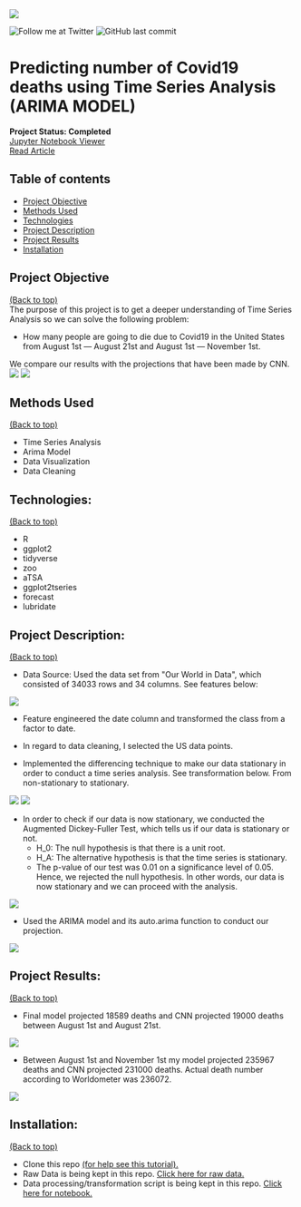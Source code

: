 <img src="images/coronavirus-covid.png">

<!-- Add buttons here -->
![Follow me at Twitter](https://img.shields.io/twitter/follow/NMashinchi?style=social)
![GitHub last commit](https://img.shields.io/github/last-commit/navido89/Time-Series-Analysis-ARIMA-Model-Covid19-Predictions)

# Predicting number of Covid19 deaths using Time Series Analysis (ARIMA MODEL) 
**Project Status: Completed**
<br>
<a href="https://nbviewer.jupyter.org/github/navido89/Time-Series-Analysis-ARIMA-Model-Covid19-Predictions/blob/master/Predicting%20number%20of%20Covid19%20deaths%20using%20Time%20Series%20Analysis%20%28ARIMA%20MODEL%29%C2%B6.ipynb" target="_blank">Jupyter Notebook Viewer</a>
<br>
<a href="https://towardsdatascience.com/predicting-number-of-covid19-deaths-using-time-series-analysis-arima-model-4ad92c48b3ae" target="_blank">Read Article</a>

## Table of contents
- [Project Objective](#project-objective)
- [Methods Used](#methods-used)
- [Technologies](#technologies)
- [Project Description](#project-description)
- [Project Results](#project-results)
- [Installation](#installation)

## Project Objective
[(Back to top)](#table-of-contents)
<br>
The purpose of this project is to get a deeper understanding of Time Series Analysis so we can solve the following problem: 
+ How many people are going to die due to Covid19 in the United States from August 1st — August 21st and August 1st — November 1st.

We compare our results with the projections that have been made by CNN.
<br>
<img src="images/CNN_Projection1.jpg">
<img src="images/CNN_Projection2.png">

## Methods Used
[(Back to top)](#table-of-contents)
+ Time Series Analysis 
+ Arima Model
+ Data Visualization
+ Data Cleaning 

## Technologies:
[(Back to top)](#table-of-contents)
+ R
+ ggplot2
+ tidyverse
+ zoo
+ aTSA
+ ggplot2tseries
+ forecast
+ lubridate

## Project Description:
[(Back to top)](#table-of-contents)
+ Data Source: Used the data set from "Our World in Data", which consisted of 34033 rows and 34 columns. See features below: 
<img src="images/Variables.png">

+ Feature engineered the date column and transformed the class from a factor to date. 
+ In regard to data cleaning, I selected the US data points. 

+ Implemented the differencing technique to make our data stationary in order to conduct a time series analysis. See transformation below. From non-stationary to stationary.
<img src="images/Non-Stationary.png">
<img src="images/Stationary.png">

+ In order to check if our data is now stationary, we conducted the Augmented Dickey-Fuller Test, which tells us if our data is stationary or not.
  + H_0: The null hypothesis is that there is a unit root.
  + H_A: The alternative hypothesis is that the time series is stationary.
  + The p-value of our test was 0.01 on a significance level of 0.05. Hence, we rejected the null hypothesis. In other words, our data is now stationary and we can   proceed with the analysis.
<img src="images/Aug-Dickey-F-Test.png">

+ Used the ARIMA model and its auto.arima function to conduct our projection.
<img src="images/Arima-Model.png">

## Project Results:
[(Back to top)](#table-of-contents)
+ Final model projected 18589 deaths and CNN projected 19000 deaths between August 1st and August 21st.
<img src="images/Screen_Shot1.png">

+ Between August 1st and November 1st my model projected 235967 deaths and CNN projected 231000 deaths. Actual death number according to Worldometer was 236072.
<img src="images/Screen_Shot2.png">

## Installation:
[(Back to top)](#table-of-contents)
+ Clone this repo <a href="https://docs.github.com/en/free-pro-team@latest/github/creating-cloning-and-archiving-repositories/cloning-a-repository" target="_blank">(for help see this tutorial).</a>
+ Raw Data is being kept in this repo. <a href="https://github.com/navido89/Time-Series-Analysis-ARIMA-Model-Covid19-Predictions/blob/master/owid-covid-data.csv" target="_blank">Click here for raw data.</a>
+ Data processing/transformation script is being kept in this repo. <a href="https://github.com/navido89/Time-Series-Analysis-ARIMA-Model-Covid19-Predictions/blob/master/Predicting%20number%20of%20Covid19%20deaths%20using%20Time%20Series%20Analysis%20(ARIMA%20MODEL)%C2%B6.ipynb" target="_blank">Click here for notebook.</a>


